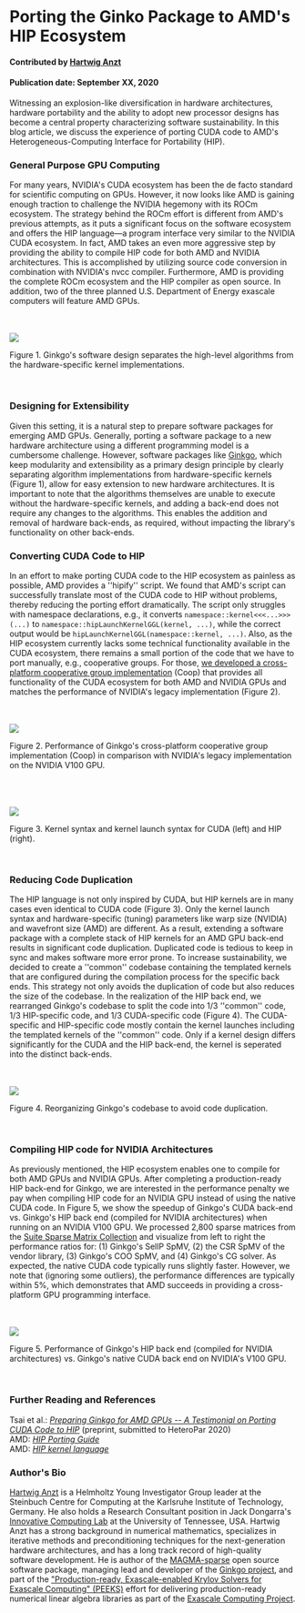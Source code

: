 # Porting the Ginko Package to AMD's HIP Ecosystem

#### Contributed by [Hartwig Anzt](https://hartwiganzt.github.io/ "GitHub Profile")

#### Publication date: September XX, 2020

Witnessing an explosion-like diversification in hardware architectures, hardware portability and the ability to adopt new processor designs has become a central property characterizing software sustainability. In this blog article, we discuss the experience of porting CUDA code to AMD's Heterogeneous-Computing Interface for Portability (HIP).

### General Purpose GPU Computing
For many years, NVIDIA's CUDA ecosystem has been the de facto standard for scientific computing on GPUs. However, it now looks like AMD is gaining enough traction to challenge the NVIDIA hegemony with its ROCm ecosystem. The strategy behind the ROCm effort is different from AMD's previous attempts, as it puts a significant focus on the software ecosystem and offers the HIP language—a program interface very similar to the NVIDIA CUDA ecosystem. In fact, AMD takes an even more aggressive step by providing the ability to compile HIP code for both AMD and NVIDIA architectures. This is accomplished by utilizing source code conversion in combination with NVIDIA's nvcc compiler. Furthermore, AMD is providing the complete ROCm ecosystem and the HIP compiler as open source.
In addition, two of the three planned U.S. Department of Energy exascale computers will feature AMD GPUs.

<br>
<br>
<!--- Image to illustrate the Software Development Cycle --->
<img src='https://github.com/betterscientificsoftware/images/raw/master/ginkgo_overview.png' class='page' /><p class='caption'>Figure 1. Ginkgo's software design separates the high-level algorithms from the hardware-specific kernel implementations.</p>
</p>
<br>

### Designing for Extensibility
Given this setting, it is a natural step to prepare software packages for emerging AMD GPUs. Generally, porting a software package to a new hardware architecture using a different programming model is a cumbersome challenge. However, software packages like [Ginkgo](https://ginkgo-project.github.io/), which keep modularity and extensibility as a primary design principle by clearly separating algorithm implementations from hardware-specific kernels (Figure 1), allow for easy extension to new hardware architectures. It is important to note that the algorithms themselves are unable to execute without the hardware-specific kernels, and adding a back-end does not require any changes to the algorithms. This enables the addition and removal of hardware back-ends, as required, without impacting the library's functionality on other back-ends.

### Converting CUDA Code to HIP
In an effort to make porting CUDA code to the HIP ecosystem as painless as possible, AMD provides a ''hipify'' script. We found that AMD's script can successfully translate most of the CUDA code to HIP without problems, thereby reducing the porting effort dramatically. The script only struggles with namespace declarations, e.g., it converts `namespace::kernel<<<...>>> (...)` to `namespace::hipLaunchKernelGGL(kernel, ...)`, while the correct output would be `hipLaunchKernelGGL(namespace::kernel, ...)`. Also, as the HIP ecosystem currently lacks some technical functionality available in the CUDA ecosystem, there remains a small portion of the code that we have to port manually, e.g., cooperative groups. For those, [we developed a cross-platform cooperative group implementation](https://github.com/hartwiganzt/HartwigAnzt.github.io/blob/master/papers/PortingToHip.pdf) (Coop) that provides all functionality of the CUDA ecosystem for both AMD and NVIDIA GPUs and matches the performance of NVIDIA's legacy implementation (Figure 2).

<br>
<br>
<!--- Image to illustrate the Software Development Cycle --->
<img src='https://github.com/betterscientificsoftware/images/raw/master/cooperative_groups.png' class='page' /><p class='caption'>Figure 2. Performance of Ginkgo's cross-platform cooperative group implementation (Coop) in comparison with NVIDIA's legacy implementation on the NVIDIA V100 GPU.</p>
</p>
<br>

<br>
<br>
<!--- Image to illustrate the Software Development Cycle --->
<img src='https://github.com/betterscientificsoftware/images/raw/master/cuda_vs_hip.png' class='page' /><p class='caption'>Figure 3. Kernel syntax and kernel launch syntax for CUDA (left) and HIP (right).</p>
</p>
<br>


### Reducing Code Duplication
The HIP language is not only inspired by CUDA, but HIP kernels are in many cases
even identical to CUDA code (Figure 3). Only the kernel launch syntax and
hardware-specific (tuning) parameters like warp size (NVIDIA) and wavefront size
(AMD) are different. As a result, extending a software package with a complete
stack of HIP kernels for an AMD GPU back-end results in significant code
duplication. Duplicated code is tedious to keep in sync and makes software more
error prone. To increase sustainability, we decided to create a ''common''
codebase containing the templated kernels that are configured during the
compilation process for the specific back ends. This strategy not only avoids
the duplication of code but also reduces the size of the codebase. In the
realization of the HIP back end, we rearranged Ginkgo's codebase to split the
code into 1/3 ''common'' code, 1/3 HIP-specific code, and 1/3 CUDA-specific code
(Figure 4). The CUDA-specific and HIP-specific code mostly contain the kernel
launches including the templated kernels of the ''common'' code. Only if a kernel design differs significantly for the CUDA and the HIP back-end, the kernel is seperated into the distinct back-ends.

<br>
<br>
<!--- Image to illustrate the Software Development Cycle --->
<img src='https://github.com/betterscientificsoftware/images/raw/master/ginkgo_reorganization.png' class='page' /><p class='caption'>Figure 4. Reorganizing Ginkgo's codebase to avoid code duplication.</p>
</p>
<br>

### Compiling HIP code for NVIDIA Architectures
As previously mentioned, the HIP ecosystem enables one to compile for both AMD GPUs and NVIDIA GPUs. After completing a production-ready HIP back-end for Ginkgo, we are interested in the performance penalty we pay when compiling HIP code for an NVIDIA GPU instead of using the native CUDA code. In Figure 5, we show the speedup of Ginkgo's CUDA back-end vs. Ginkgo's HIP back end (compiled for NVIDIA architectures) when running on an NVIDIA V100 GPU. We processed 2,800 sparse matrices from the [Suite Sparse Matrix Collection](https://sparse.tamu.edu/) and visualize from left to right the performance ratios for: (1) Ginkgo's SellP SpMV, (2) the CSR SpMV of the vendor library, (3) Ginkgo's COO SpMV, and (4) Ginkgo's CG solver. As expected, the native CUDA code typically runs slightly faster. However, we note that (ignoring some outliers), the performance differences are typically within 5%, which demonstrates that AMD succeeds in providing a cross-platform GPU programming interface.

<br>
<br>
<!--- Image to illustrate HIP's performance portability --->
<img src='https://github.com/betterscientificsoftware/images/raw/master/hip_portability.png' class='page' /><p class='caption'>Figure 5. Performance of Ginkgo's HIP back end (compiled for NVIDIA architectures) vs. Ginkgo's native CUDA back end on NVIDIA's V100 GPU.</p>
</p>
<br>

### Further Reading and References
Tsai et al.: [<i>Preparing Ginkgo for AMD GPUs -- A Testimonial on Porting CUDA Code to HIP</i>](https://github.com/hartwiganzt/HartwigAnzt.github.io/blob/master/papers/PortingToHip.pdf) (preprint, submitted to HeteroPar 2020)<br>
AMD: [<i>HIP Porting Guide</i>](https://rocmdocs.amd.com/en/latest/Programming_Guides/HIP-porting-guide.html)<br>
AMD: [<i>HIP kernel
language</i>](https://rocmdocs.amd.com/en/latest/Programming_Guides/Kernel_language.html#kernel-language)



### Author's Bio
[Hartwig Anzt](https://github.com/hartwiganzt) is a Helmholtz Young Investigator Group leader at the Steinbuch Centre for Computing at the Karlsruhe Institute of Technology, Germany. He also holds a Research Consultant position in Jack Dongarra's [Innovative Computing Lab](http://www.icl.utk.edu/) at the University of Tennessee, USA. Hartwig Anzt has a strong background in numerical mathematics, specializes in iterative methods and preconditioning techniques for the next-generation hardware architectures, and has a long track record of high-quality software development. He is author of the [MAGMA-sparse](http://icl.cs.utk.edu/magma/) open source software package, managing lead and developer of the [Ginkgo project](https://ginkgo-project.github.io/), and part of the ["Production-ready, Exascale-enabled Krylov Solvers for Exascale Computing" (PEEKS)](http://icl.utk.edu/peeks/) effort for delivering production-ready numerical linear algebra libraries as part of the [Exascale Computing Project](https://www.exascaleproject.org/).


<!---
Publish: preview
RSS Update: 2019-08-27
Categories: development
Topics: testing, design
Tags: bssw-blog-article
Level: 2
Prerequisites: default
Aggregate: none
--->
